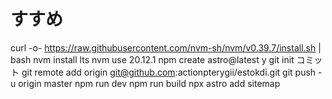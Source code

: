 # すすめ
curl -o- https://raw.githubusercontent.com/nvm-sh/nvm/v0.39.7/install.sh | bash
nvm install lts
nvm use 20.12.1
npm create astro@latest
y
git init
コミット
git remote add origin git@github.com:actionpterygii/estokdi.git
git push -u origin master
npm run dev
npm run build
npx astro add sitemap